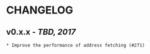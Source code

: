 # CHANGELOG

v0.x.x - _TBD, 2017_
------------------------
    * Improve the performance of address fetching (#271)
